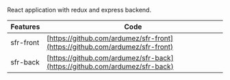 
React application with redux and express backend.

| Features | Code |
| ------ | ------ |
| sfr-front | [https://github.com/ardumez/sfr-front](https://github.com/ardumez/sfr-front) |
| sfr-back | [https://github.com/ardumez/sfr-back](https://github.com/ardumez/sfr-back)|